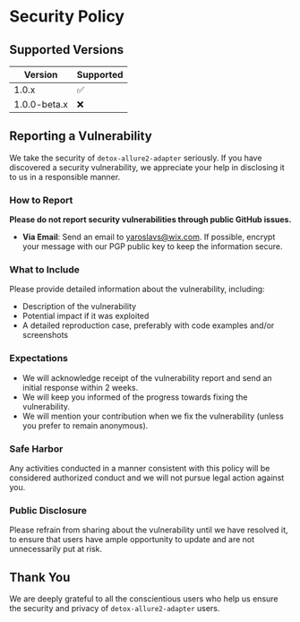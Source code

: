 # Security Policy

## Supported Versions

| Version       | Supported          |
| ------------- | ------------------ |
| 1.0.x         | :white_check_mark: |
| 1.0.0-beta.x  | :x:                |

## Reporting a Vulnerability

We take the security of `detox-allure2-adapter` seriously.
If you have discovered a security vulnerability, we appreciate your help in disclosing it to us in a responsible manner.

### How to Report

**Please do not report security vulnerabilities through public GitHub issues.**

- **Via Email**: Send an email to [yaroslavs@wix.com](mailto:yaroslavs@wix.com).
If possible, encrypt your message with our PGP public key to keep the information secure.

### What to Include

Please provide detailed information about the vulnerability, including:

- Description of the vulnerability
- Potential impact if it was exploited
- A detailed reproduction case, preferably with code examples and/or screenshots

### Expectations

- We will acknowledge receipt of the vulnerability report and send an initial response within 2 weeks.
- We will keep you informed of the progress towards fixing the vulnerability.
- We will mention your contribution when we fix the vulnerability (unless you prefer to remain anonymous).

### Safe Harbor

Any activities conducted in a manner consistent with this policy will be considered authorized conduct and we will not pursue legal action against you.

### Public Disclosure

Please refrain from sharing about the vulnerability until we have resolved it, to ensure that users have ample opportunity to update and are not unnecessarily put at risk.

## Thank You

We are deeply grateful to all the conscientious users who help us ensure the security and privacy of `detox-allure2-adapter` users.

